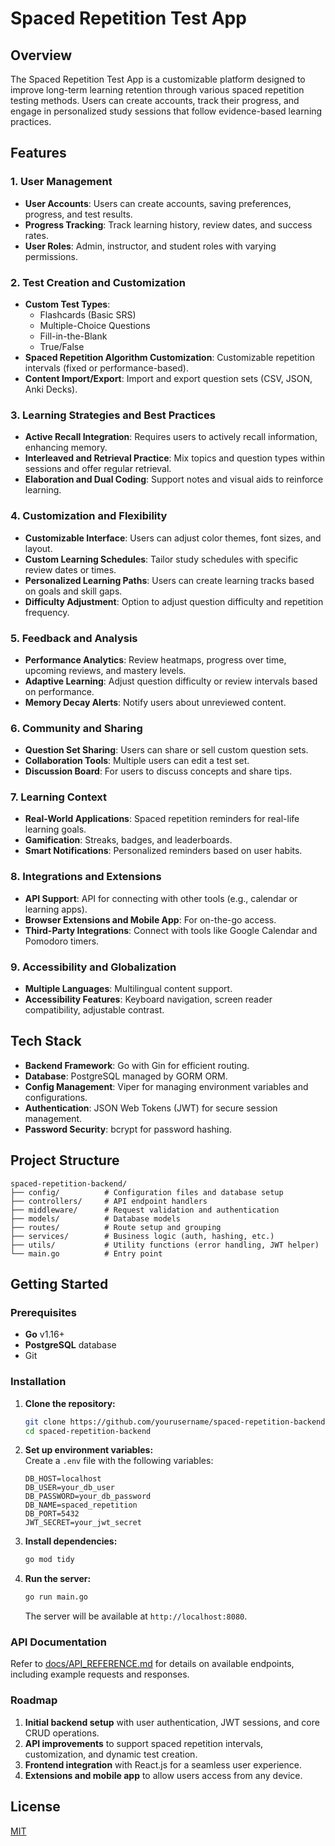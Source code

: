 # Spaced Repetition Test App

## Overview
The Spaced Repetition Test App is a customizable platform designed to improve long-term learning retention through various spaced repetition testing methods. Users can create accounts, track their progress, and engage in personalized study sessions that follow evidence-based learning practices.

## Features
### 1. User Management
- **User Accounts**: Users can create accounts, saving preferences, progress, and test results.
- **Progress Tracking**: Track learning history, review dates, and success rates.
- **User Roles**: Admin, instructor, and student roles with varying permissions.

### 2. Test Creation and Customization
- **Custom Test Types**: 
    - Flashcards (Basic SRS)
    - Multiple-Choice Questions
    - Fill-in-the-Blank
    - True/False
- **Spaced Repetition Algorithm Customization**: Customizable repetition intervals (fixed or performance-based).
- **Content Import/Export**: Import and export question sets (CSV, JSON, Anki Decks).

### 3. Learning Strategies and Best Practices
- **Active Recall Integration**: Requires users to actively recall information, enhancing memory.
- **Interleaved and Retrieval Practice**: Mix topics and question types within sessions and offer regular retrieval.
- **Elaboration and Dual Coding**: Support notes and visual aids to reinforce learning.

### 4. Customization and Flexibility
- **Customizable Interface**: Users can adjust color themes, font sizes, and layout.
- **Custom Learning Schedules**: Tailor study schedules with specific review dates or times.
- **Personalized Learning Paths**: Users can create learning tracks based on goals and skill gaps.
- **Difficulty Adjustment**: Option to adjust question difficulty and repetition frequency.

### 5. Feedback and Analysis
- **Performance Analytics**: Review heatmaps, progress over time, upcoming reviews, and mastery levels.
- **Adaptive Learning**: Adjust question difficulty or review intervals based on performance.
- **Memory Decay Alerts**: Notify users about unreviewed content.

### 6. Community and Sharing
- **Question Set Sharing**: Users can share or sell custom question sets.
- **Collaboration Tools**: Multiple users can edit a test set.
- **Discussion Board**: For users to discuss concepts and share tips.

### 7. Learning Context
- **Real-World Applications**: Spaced repetition reminders for real-life learning goals.
- **Gamification**: Streaks, badges, and leaderboards.
- **Smart Notifications**: Personalized reminders based on user habits.

### 8. Integrations and Extensions
- **API Support**: API for connecting with other tools (e.g., calendar or learning apps).
- **Browser Extensions and Mobile App**: For on-the-go access.
- **Third-Party Integrations**: Connect with tools like Google Calendar and Pomodoro timers.

### 9. Accessibility and Globalization
- **Multiple Languages**: Multilingual content support.
- **Accessibility Features**: Keyboard navigation, screen reader compatibility, adjustable contrast.

## Tech Stack
- **Backend Framework**: Go with Gin for efficient routing.
- **Database**: PostgreSQL managed by GORM ORM.
- **Config Management**: Viper for managing environment variables and configurations.
- **Authentication**: JSON Web Tokens (JWT) for secure session management.
- **Password Security**: bcrypt for password hashing.

## Project Structure
```plaintext
spaced-repetition-backend/
├── config/          # Configuration files and database setup
├── controllers/     # API endpoint handlers
├── middleware/      # Request validation and authentication
├── models/          # Database models
├── routes/          # Route setup and grouping
├── services/        # Business logic (auth, hashing, etc.)
├── utils/           # Utility functions (error handling, JWT helper)
└── main.go          # Entry point
```

## Getting Started

### Prerequisites
- **Go** v1.16+
- **PostgreSQL** database
- Git

### Installation
1. **Clone the repository:**
   ```bash
   git clone https://github.com/yourusername/spaced-repetition-backend.git
   cd spaced-repetition-backend
   ```

2. **Set up environment variables:**  
   Create a `.env` file with the following variables:
   ```plaintext
   DB_HOST=localhost
   DB_USER=your_db_user
   DB_PASSWORD=your_db_password
   DB_NAME=spaced_repetition
   DB_PORT=5432
   JWT_SECRET=your_jwt_secret
   ```

3. **Install dependencies:**
   ```bash
   go mod tidy
   ```

4. **Run the server:**
   ```bash
   go run main.go
   ```
   The server will be available at `http://localhost:8080`.

### API Documentation
Refer to [docs/API_REFERENCE.md](./docs/API_REFERENCE.md) for details on available endpoints, including example requests and responses.

### Roadmap
1. **Initial backend setup** with user authentication, JWT sessions, and core CRUD operations.
2. **API improvements** to support spaced repetition intervals, customization, and dynamic test creation.
3. **Frontend integration** with React.js for a seamless user experience.
4. **Extensions and mobile app** to allow users access from any device.

## License
[MIT](https://choosealicense.com/licenses/mit/)